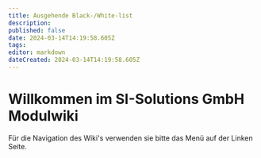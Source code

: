 ```yaml
---
title: Ausgehende Black-/White-list
description: 
published: false
date: 2024-03-14T14:19:58.605Z
tags: 
editor: markdown
dateCreated: 2024-03-14T14:19:58.605Z
---
```


# Willkommen im SI-Solutions GmbH Modulwiki

Für die Navigation des Wiki's verwenden sie bitte das Menü auf der Linken Seite.

